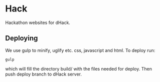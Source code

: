 Hack
====
Hackathon websites for dHack.

Deploying
---------
We use gulp to minify, uglify etc. css, javascript and html.
To deploy run:

	gulp

which will fill the directory build/ with the files needed for deploy.
Then push deploy branch to dHack server.
